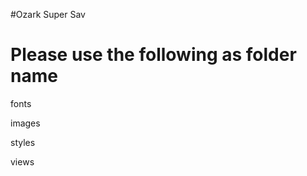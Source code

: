 #Ozark Super Sav

Please use the following as folder name
========================================

fonts

images

styles

views
